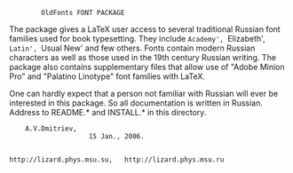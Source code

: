 
			OldFonts FONT PACKAGE

The package gives a LaTeX user access to several traditional
Russian font families used for book typesetting. They include
`Academy', `Elizabeth', `Latin', `Usual New' and few others.
Fonts contain modern Russian characters as well as those used in
the 19th century Russian writing. The package also contains
supplementary files that allow use of "Adobe Minion Pro" and 
"Palatino  Linotype" font families with LaTeX.

One can hardly expect that a person not familiar with Russian
will ever be interested in this package. So all documentation
is written in Russian. Address to README.* and INSTALL.* in this
directory.

		A.V.Dmitriev,
					    15 Jan., 2006.


	http://lizard.phys.msu.su,   http://lizard.phys.msu.ru
